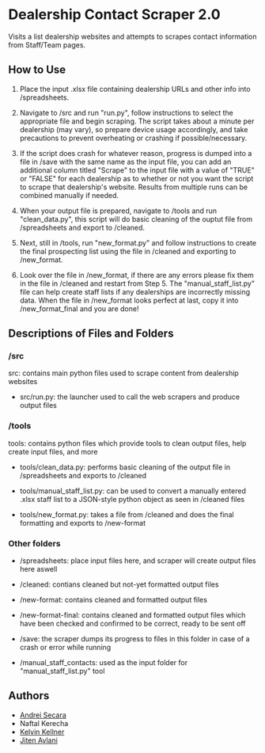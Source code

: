 # Dealership Contact Scraper 2.0

Visits a list dealership websites and attempts to scrapes contact information from Staff/Team pages.

## How to Use

1. Place the input .xlsx file containing dealership URLs and other info into /spreadsheets.

3. Navigate to /src and run "run.py", follow instructions to select the appropriate file and begin scraping. The script takes about a minute per dealership (may vary), so prepare device usage accordingly, and take precautions to prevent overheating or crashing if possible/necessary.

5. If the script does crash for whatever reason, progress is dumped into a file in /save with the same name as the input file, you can add an additional column titled "Scrape" to the input file with a value of "TRUE" or "FALSE" for each dealership as to whether or not you want the script to scrape that dealership's website. Results from multiple runs can be combined manually if needed.

6. When your output file is prepared, navigate to /tools and run "clean_data.py", this script will do basic cleaning of the ouptut file from /spreadsheets and export to /cleaned.

7. Next, still in /tools, run "new_format.py" and follow instructions to create the final prospecting list using the file in /cleaned and exporting to /new_format.

8. Look over the file in /new_format, if there are any errors please fix them in the file in /cleaned and restart from Step 5. The "manual_staff_list.py" file can help create staff lists if any dealerships are incorrectly missing data. When the file in /new_format looks perfect at last, copy it into /new_format_final and you are done!

## Descriptions of Files and Folders

### /src

src: contains main python files used to scrape content from dealership websites

- src/run.py: the launcher used to call the web scrapers and produce output files

### /tools

tools: contains python files which provide tools to clean output files, help create input files, and more

- tools/clean_data.py: performs basic cleaning of the output file in /spreadsheets and exports to /cleaned

- tools/manual_staff_list.py: can be used to convert a manually entered .xlsx staff list to a JSON-style python object as seen in /cleaned files

- tools/new_format.py: takes a file from /cleaned and does the final formatting and exports to /new-format

### Other folders

- /spreadsheets: place input files here, and scraper will create output files here aswell

- /cleaned: contians cleaned but not-yet formatted output files

- /new-format: contains cleaned and formatted output files

- /new-format-final: contains cleaned and formatted output files which have been checked and confirmed to be correct, ready to be sent off

- /save: the scraper dumps its progress to files in this folder in case of a crash or error while running

- /manual_staff_contacts: used as the input folder for "manual_staff_list.py" tool

## Authors

- [Andrei Secara](https://github.com/AndreiSec)
- Naftal Kerecha
- [Kelvin Kellner](https://github.com/kelvinkellner)
- [Jiten Aylani](https://github.com/aylanij)
